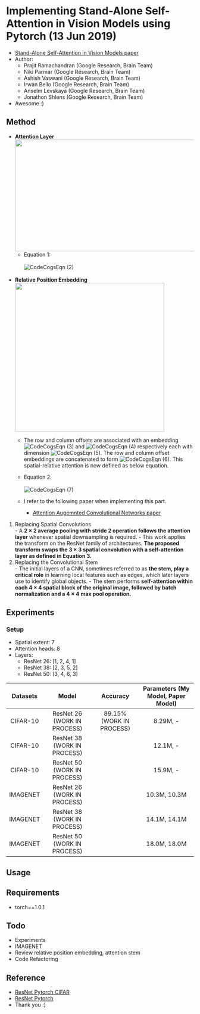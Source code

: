 # Implementing Stand-Alone Self-Attention in Vision Models using Pytorch (13 Jun 2019)
  - [Stand-Alone Self-Attention in Vision Models paper](https://arxiv.org/abs/1906.05909)
  - Author:
    - Prajit Ramachandran (Google Research, Brain Team)
    - Niki Parmar (Google Research, Brain Team)
    - Ashish Vaswani (Google Research, Brain Team)
    - Irwan Bello (Google Research, Brain Team)
    - Anselm Levskaya (Google Research, Brain Team)
    - Jonathon Shlens (Google Research, Brain Team)
  - Awesome :)

## Method
  - **Attention Layer**<br>
    <img src='https://user-images.githubusercontent.com/22078438/60595767-a7821280-9de2-11e9-891a-38dd49c25377.PNG' height='300' width='500'><br>
    - Equation 1:<br><br>
    ![CodeCogsEqn (2)](https://user-images.githubusercontent.com/22078438/60596611-5a06a500-9de4-11e9-9116-4d1641f4b84d.gif)<br><br>
  - **Relative Position Embedding**<br>
    <img src='https://user-images.githubusercontent.com/22078438/60596076-34c56700-9de3-11e9-9beb-c03f8842d8b8.PNG' height='400'><br>
    - The row and column offsets are associated with an embedding ![CodeCogsEqn (3)](https://user-images.githubusercontent.com/22078438/60596887-da2d0a80-9de4-11e9-936d-73f5159aa8b9.gif) and ![CodeCogsEqn (4)](https://user-images.githubusercontent.com/22078438/60596947-f9c43300-9de4-11e9-8630-7f4674c7f0c8.gif) respectively each with dimension ![CodeCogsEqn (5)](https://user-images.githubusercontent.com/22078438/60597007-182a2e80-9de5-11e9-9d44-c383e19f55b9.gif). The row and column offset embeddings are concatenated to form ![CodeCogsEqn (6)](https://user-images.githubusercontent.com/22078438/60597062-38f28400-9de5-11e9-8010-ee05512222b5.gif). This spatial-relative attention is now defined as below equation.
    - Equation 2:<br><br>
    ![CodeCogsEqn (7)](https://user-images.githubusercontent.com/22078438/60597197-7b1bc580-9de5-11e9-890a-6225db5a1108.gif)
      
    - I refer to the following paper when implementing this part.
      - [Attention Augemnted Convolutional Networks paper](https://arxiv.org/abs/1904.09925)
      
  1. Replacing Spatial Convolutions<br>
    - A **2 × 2 average pooling with stride 2 operation follows the attention layer** whenever spatial downsampling is required.
    - This work applies the transform on the ResNet family of architectures. **The proposed transform swaps the 3 × 3 spatial convolution with a self-attention layer as defined in Equation 3.**
  2. Replacing the Convolutional Stem<br>
    - The initial layers of a CNN, sometimes referred to as **the stem, play a critical role** in learning local features such as edges, which later layers use to identify global objects.
    - The stem performs **self-attention within each 4 × 4 spatial block of the original image, followed by batch normalization and a 4 × 4 max pool operation.**

## Experiments
### Setup
  - Spatial extent: 7
  - Attention heads: 8
  - Layers:
    - ResNet 26: [1, 2, 4, 1]
    - ResNet 38: [2, 3, 5, 2]
    - ResNet 50: [3, 4, 6, 3]
    
| Datasets | Model | Accuracy | Parameters (My Model, Paper Model)
| :---: | :---: | :---: | :---: |
CIFAR-10 | ResNet 26 (WORK IN PROCESS) | 89.15% (WORK IN PROCESS) | 8.29M, -
CIFAR-10 | ResNet 38 (WORK IN PROCESS) | | 12.1M, -
CIFAR-10 | ResNet 50 (WORK IN PROCESS) | | 15.9M, -
IMAGENET | ResNet 26 (WORK IN PROCESS) | | 10.3M, 10.3M
IMAGENET | ResNet 38 (WORK IN PROCESS) | | 14.1M, 14.1M
IMAGENET | ResNet 50 (WORK IN PROCESS) | | 18.0M, 18.0M

## Usage

## Requirements
  - torch==1.0.1

## Todo
  - Experiments
  - IMAGENET
  - Review relative position embedding, attention stem
  - Code Refactoring

## Reference
  - [ResNet Pytorch CIFAR](https://github.com/kuangliu/pytorch-cifar)
  - [ResNet Pytorch](https://github.com/pytorch/vision/blob/8350645b680b5dc0ef347de82deea5ae3f8ca3dc/torchvision/models/resnet.py)
  - Thank you :)
